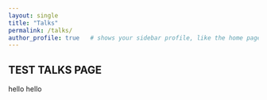 ```yaml
---
layout: single
title: "Talks"
permalink: /talks/
author_profile: true   # shows your sidebar profile, like the home page
---
```


## TEST TALKS PAGE

hello hello 